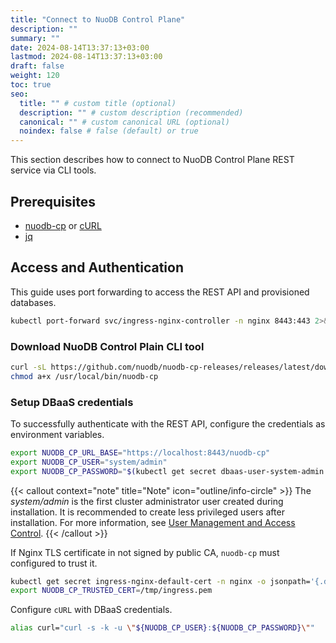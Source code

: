 ```yaml
---
title: "Connect to NuoDB Control Plane"
description: ""
summary: ""
date: 2024-08-14T13:37:13+03:00
lastmod: 2024-08-14T13:37:13+03:00
draft: false
weight: 120
toc: true
seo:
  title: "" # custom title (optional)
  description: "" # custom description (recommended)
  canonical: "" # custom canonical URL (optional)
  noindex: false # false (default) or true
---
```


This section describes how to connect to NuoDB Control Plane REST service via CLI tools.

## Prerequisites

- [nuodb-cp](https://github.com/nuodb/nuodb-cp-releases/releases/latest/download/nuodb-cp) or [cURL](https://curl.se/download.html)
- [jq](https://jqlang.github.io/jq/download/)

## Access and Authentication

This guide uses port forwarding to access the REST API and provisioned databases.

```sh
kubectl port-forward svc/ingress-nginx-controller -n nginx 8443:443 2>&1 >/dev/null &
```

### Download NuoDB Control Plain CLI tool

```sh
curl -sL https://github.com/nuodb/nuodb-cp-releases/releases/latest/download/nuodb-cp -o /usr/local/bin/nuodb-cp
chmod a+x /usr/local/bin/nuodb-cp
```

### Setup DBaaS credentials

To successfully authenticate with the REST API, configure the credentials as environment variables.

```sh
export NUODB_CP_URL_BASE="https://localhost:8443/nuodb-cp"
export NUODB_CP_USER="system/admin"
export NUODB_CP_PASSWORD="$(kubectl get secret dbaas-user-system-admin -n nuodb-cp-system -o jsonpath='{.data.password}' | base64 -d)"
```

{{< callout context="note" title="Note" icon="outline/info-circle" >}}
The *system/admin* is the first cluster administrator user created during installation.
It is recommended to create less privileged users after installation.
For more information, see [User Management and Access Control](/docs/administration/user-management-and-access-control).
{{< /callout >}}

If Nginx TLS certificate in not signed by public CA, `nuodb-cp` must configured to trust it.

```sh
kubectl get secret ingress-nginx-default-cert -n nginx -o jsonpath='{.data.ca\.crt}' | base64 -d > /tmp/ingress.pem
export NUODB_CP_TRUSTED_CERT=/tmp/ingress.pem
```

Configure `cURL` with DBaaS credentials.

```sh
alias curl="curl -s -k -u \"${NUODB_CP_USER}:${NUODB_CP_PASSWORD}\""
```
